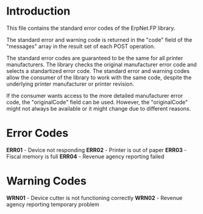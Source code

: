 # Introduction
This file contains the standard error codes of the ErpNet.FP library.

The standard error and warning code is returned in the "code" field of the "messages" array in the result set of each POST operation.

The standard error codes are guaranteed to be the same for all printer manufacturers. 
The library checks the original manufacturer error code and selects a standartized error code.
The standard error and warning codes allow the consumer of the library to work with the same code, 
despite the underlying printer manufacturer or printer revision.

If the consumer wants access to the more detailed manufacturer error code, the "originalCode" field can be used.
However, the "originalCode" might not always be available or it might change due to different reasons.

# Error Codes
**ERR01** - Device not responding
**ERR02** - Printer is out of paper
**ERR03** - Fiscal memory is full
**ERR04** - Revenue agency reporting failed

# Warning Codes
**WRN01** - Device cutter is not functioning correctly
**WRN02** - Revenue agency reporting temporary problem
